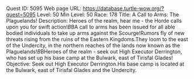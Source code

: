 Quest ID: 5095
Web page URL: https://database.turtle-wow.org/?quest=5095
Level: 50
Min Level: 50
Race: 178
Title: A Call to Arms: The Plaguelands!
Description: Heroes of the realm, hear me - the Horde calls upon you for swift action!$B$BA call to arms has been issued for all able bodied individuals to take up arms against the Scourge!Rumors fly of new threats rising from the ruins of the Eastern Kingdoms.They loom to the east of the Undercity, in the northern reaches of the lands now known as the Plaguelands!$B$BHeroes of the realm - seek out High Executor Derrington, who has set up his base camp at the Bulwark, east of Tirisfal Glades!
Objective: Seek out High Executor Derrington.His base camp is located at the Bulwark, east of Tirisfal Glades and the Undercity.
